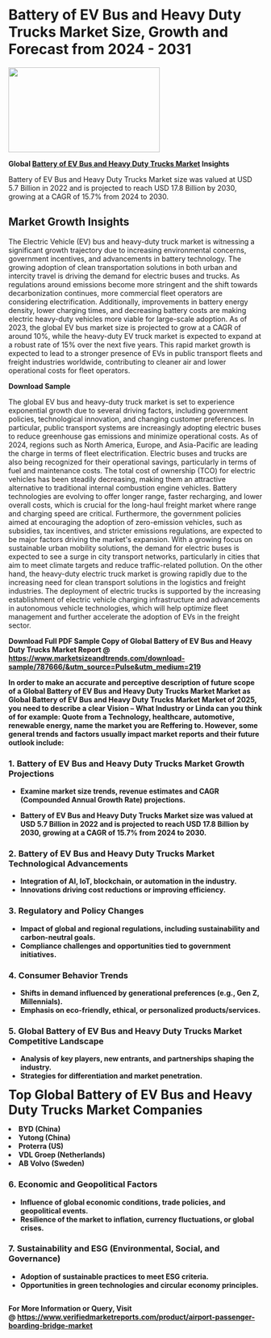 <H1>Battery of EV Bus and Heavy Duty Trucks Market Size, Growth and Forecast from 2024 - 2031</H1><img class="aligncenter size-medium wp-image-584254" src="https://thirdeyenews.in/wp-content/uploads/2024/09/Global-Market-Research-300x168.jpeg" alt="" width="300" height="168" /><p><strong>Global&nbsp;<a href="https://www.marketsizeandtrends.com/download-sample/787666/&amp;utm_source=Pulse&amp;utm_medium=219">Battery of EV Bus and Heavy Duty Trucks Market</a> Insights</strong></p><p>Battery of EV Bus and Heavy Duty Trucks Market size was valued at USD 5.7 Billion in 2022 and is projected to reach USD 17.8 Billion by 2030, growing at a CAGR of 15.7% from 2024 to 2030.</p><p><h2>Market Growth Insights</h2> <p>The Electric Vehicle (EV) bus and heavy-duty truck market is witnessing a significant growth trajectory due to increasing environmental concerns, government incentives, and advancements in battery technology. The growing adoption of clean transportation solutions in both urban and intercity travel is driving the demand for electric buses and trucks. As regulations around emissions become more stringent and the shift towards decarbonization continues, more commercial fleet operators are considering electrification. Additionally, improvements in battery energy density, lower charging times, and decreasing battery costs are making electric heavy-duty vehicles more viable for large-scale adoption. As of 2023, the global EV bus market size is projected to grow at a CAGR of around 10%, while the heavy-duty EV truck market is expected to expand at a robust rate of 15% over the next five years. This rapid market growth is expected to lead to a stronger presence of EVs in public transport fleets and freight industries worldwide, contributing to cleaner air and lower operational costs for fleet operators.</p> <p><strong>Download Sample</strong></p> <p>The global EV bus and heavy-duty truck market is set to experience exponential growth due to several driving factors, including government policies, technological innovation, and changing customer preferences. In particular, public transport systems are increasingly adopting electric buses to reduce greenhouse gas emissions and minimize operational costs. As of 2024, regions such as North America, Europe, and Asia-Pacific are leading the charge in terms of fleet electrification. Electric buses and trucks are also being recognized for their operational savings, particularly in terms of fuel and maintenance costs. The total cost of ownership (TCO) for electric vehicles has been steadily decreasing, making them an attractive alternative to traditional internal combustion engine vehicles. Battery technologies are evolving to offer longer range, faster recharging, and lower overall costs, which is crucial for the long-haul freight market where range and charging speed are critical. Furthermore, the government policies aimed at encouraging the adoption of zero-emission vehicles, such as subsidies, tax incentives, and stricter emissions regulations, are expected to be major factors driving the market's expansion. With a growing focus on sustainable urban mobility solutions, the demand for electric buses is expected to see a surge in city transport networks, particularly in cities that aim to meet climate targets and reduce traffic-related pollution. On the other hand, the heavy-duty electric truck market is growing rapidly due to the increasing need for clean transport solutions in the logistics and freight industries. The deployment of electric trucks is supported by the increasing establishment of electric vehicle charging infrastructure and advancements in autonomous vehicle technologies, which will help optimize fleet management and further accelerate the adoption of EVs in the freight sector.</p> <p><strong></p><p><span class=""><strong>Download Full PDF Sample Copy of Global Battery of EV Bus and Heavy Duty Trucks Market Report</strong> @ <a href="https://www.marketsizeandtrends.com/download-sample/787666/&amp;utm_source=Pulse&amp;utm_medium=219" target="_blank">https://www.marketsizeandtrends.com/download-sample/787666/&amp;utm_source=Pulse&amp;utm_medium=219</a></span></p><p>In order to make an accurate and perceptive description of future scope of a Global&nbsp;Battery of EV Bus and Heavy Duty Trucks Market Market as Global&nbsp;Battery of EV Bus and Heavy Duty Trucks Market Market of 2025, you need to describe a clear Vision &ndash; What Industry or Linda can you think of for example: Quote from a Technology, healthcare, automotive, renewable energy, name the market you are Reffering to. However, some general trends and factors usually impact market reports and their future outlook include:</p><h3>1.&nbsp;<strong>Battery of EV Bus and Heavy Duty Trucks Market Growth Projections</strong></h3><ul><li>Examine market size trends, revenue estimates and CAGR (Compounded Annual Growth Rate) projections.</li><li><p>Battery of EV Bus and Heavy Duty Trucks Market size was valued at USD 5.7 Billion in 2022 and is projected to reach USD 17.8 Billion by 2030, growing at a CAGR of 15.7% from 2024 to 2030.</p></li></ul><h3>2.&nbsp;<strong>Battery of EV Bus and Heavy Duty Trucks Market Technological Advancements</strong></h3><ul><li>Integration of AI, IoT, blockchain, or automation in the industry.</li><li>Innovations driving cost reductions or improving efficiency.</li></ul><h3>3.&nbsp;<strong>Regulatory and Policy Changes</strong></h3><ul><li>Impact of global and regional regulations, including sustainability and carbon-neutral goals.</li><li>Compliance challenges and opportunities tied to government initiatives.</li></ul><h3>4.&nbsp;<strong>Consumer Behavior Trends</strong></h3><ul><li>Shifts in demand influenced by generational preferences (e.g., Gen Z, Millennials).</li><li>Emphasis on eco-friendly, ethical, or personalized products/services.</li></ul><h3>5.&nbsp;<strong>Global Battery of EV Bus and Heavy Duty Trucks Market Competitive Landscape</strong></h3><ul><li>Analysis of key players, new entrants, and partnerships shaping the industry.</li><li>Strategies for differentiation and market penetration.</li></ul><p data-pm-slice="1 1 []"><span style="color: inherit; font-family: inherit; font-size: 25px;">Top Global Battery of EV Bus and Heavy Duty Trucks Market Companies</span></p><div class="" data-test-id=""><p><li>BYD (China)</li><li> Yutong (China)</li><li> Proterra (US)</li><li> VDL Groep (Netherlands)</li><li> AB Volvo (Sweden)</li></p></div><h3>6.&nbsp;<strong>Economic and Geopolitical Factors</strong></h3><ul><li>Influence of global economic conditions, trade policies, and geopolitical events.</li><li>Resilience of the market to inflation, currency fluctuations, or global crises.</li></ul><h3>7.&nbsp;<strong>Sustainability and ESG (Environmental, Social, and Governance)</strong></h3><ul><li>Adoption of sustainable practices to meet ESG criteria.</li><li>Opportunities in green technologies and circular economy principles.</li></ul><h2><strong style="font-size: 14px;">For More Information or Query, Visit @&nbsp;</strong><a style="background-color: #ffffff; font-size: 14px;" href="https://www.marketsizeandtrends.com/report/battery-of-ev-bus-and-heavy-duty-trucks-market/" target="_blank">https://www.verifiedmarketreports.com/product/airport-passenger-boarding-bridge-market</a></h2>
